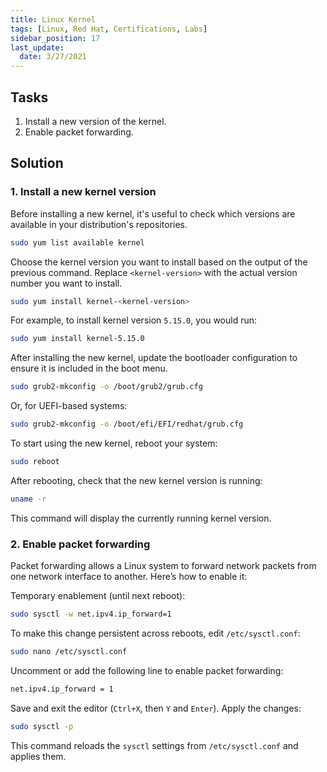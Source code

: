 ```yaml
---
title: Linux Kernel
tags: [Linux, Red Hat, Certifications, Labs]
sidebar_position: 17 
last_update:
  date: 3/27/2021
---
```


## Tasks

1. Install a new version of the kernel.
2. Enable packet forwarding.


## Solution

### 1. Install a new kernel version

Before installing a new kernel, it's useful to check which versions are available in your distribution's repositories.

```sh
sudo yum list available kernel
```

Choose the kernel version you want to install based on the output of the previous command. Replace `<kernel-version>` with the actual version number you want to install.

```sh
sudo yum install kernel-<kernel-version>
```

For example, to install kernel version `5.15.0`, you would run:

```sh
sudo yum install kernel-5.15.0
```

After installing the new kernel, update the bootloader configuration to ensure it is included in the boot menu.

```sh
sudo grub2-mkconfig -o /boot/grub2/grub.cfg
```

Or, for UEFI-based systems:

```sh
sudo grub2-mkconfig -o /boot/efi/EFI/redhat/grub.cfg
```

To start using the new kernel, reboot your system:

```sh
sudo reboot
```

After rebooting, check that the new kernel version is running:

```sh
uname -r
```

This command will display the currently running kernel version.



### 2. Enable packet forwarding

Packet forwarding allows a Linux system to forward network packets from one network interface to another. Here’s how to enable it:

Temporary enablement (until next reboot):

```sh
sudo sysctl -w net.ipv4.ip_forward=1
```

To make this change persistent across reboots, edit `/etc/sysctl.conf`:

```sh
sudo nano /etc/sysctl.conf
```

Uncomment or add the following line to enable packet forwarding:

```sh
net.ipv4.ip_forward = 1
```

Save and exit the editor (`Ctrl+X`, then `Y` and `Enter`). Apply the changes:

```sh
sudo sysctl -p
```

This command reloads the `sysctl` settings from `/etc/sysctl.conf` and applies them.
